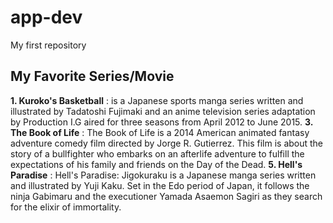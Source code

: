 # app-dev
My first repository

## My Favorite Series/Movie
**1. Kuroko's Basketball**
: is a Japanese sports manga series written and illustrated by Tadatoshi Fujimaki and an anime television series adaptation by Production I.G aired for three seasons from April 2012 to June 2015.
**3. The Book of Life**
: The Book of Life is a 2014 American animated fantasy adventure comedy film directed by Jorge R. Gutierrez. This film is about the story of a bullfighter who embarks on an afterlife adventure to fulfill the expectations of his family and friends on the Day of the Dead.
**5. Hell's Paradise**
: Hell's Paradise: Jigokuraku is a Japanese manga series written and illustrated by Yuji Kaku. Set in the Edo period of Japan, it follows the ninja Gabimaru and the executioner Yamada Asaemon Sagiri as they search for the elixir of immortality.
